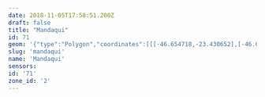 ```yaml
---
date: 2018-11-05T17:58:51.200Z
draft: false
title: "Mandaqui"
id: 71
geom: '{"type":"Polygon","coordinates":[[[-46.654718,-23.430652],[-46.654491,-23.430794],[-46.654028,-23.430858],[-46.653162,-23.430608],[-46.652929,-23.430641],[-46.652673,-23.430918],[-46.651574,-23.431789],[-46.65124,-23.432333],[-46.651105,-23.432739],[-46.651093,-23.434979],[-46.651275,-23.43531],[-46.651581,-23.435538],[-46.651764,-23.435772],[-46.651874,-23.436014],[-46.652003,-23.436636],[-46.652146,-23.436939],[-46.652563,-23.437461],[-46.652697,-23.437549],[-46.653711,-23.437869],[-46.654183,-23.438136],[-46.654482,-23.438532],[-46.654958,-23.439644],[-46.654896,-23.440034],[-46.654312,-23.44106],[-46.654128,-23.442125],[-46.653406,-23.443191],[-46.653459,-23.443478],[-46.654148,-23.444322],[-46.654248,-23.444841],[-46.653842,-23.44603],[-46.653553,-23.446185],[-46.652642,-23.446249],[-46.652449,-23.446387],[-46.652301,-23.446649],[-46.652395,-23.4474],[-46.652178,-23.447827],[-46.652139,-23.448157],[-46.65224,-23.448408],[-46.652838,-23.44884],[-46.652908,-23.449042],[-46.652222,-23.450338],[-46.651841,-23.450825],[-46.651778,-23.451033],[-46.652116,-23.45316],[-46.652196,-23.453556],[-46.652269,-23.453617],[-46.652273,-23.454144],[-46.651055,-23.454795],[-46.649801,-23.455706],[-46.649261,-23.456545],[-46.648888,-23.456852],[-46.648758,-23.457958],[-46.648564,-23.45846],[-46.648503,-23.458825],[-46.64834,-23.458891],[-46.647803,-23.459555],[-46.647418,-23.460417],[-46.647349,-23.461215],[-46.647529,-23.461612],[-46.647535,-23.461868],[-46.647685,-23.462297],[-46.647892,-23.462451],[-46.64832,-23.463543],[-46.648681,-23.463912],[-46.648878,-23.464571],[-46.648817,-23.464612],[-46.648474,-23.464582],[-46.648422,-23.46464],[-46.647804,-23.465902],[-46.647894,-23.465939],[-46.647699,-23.466314],[-46.647618,-23.466463],[-46.647573,-23.466444],[-46.646741,-23.468069],[-46.646682,-23.46805],[-46.64628,-23.468633],[-46.645875,-23.469419],[-46.646766,-23.469507],[-46.648539,-23.469898],[-46.649228,-23.470354],[-46.650307,-23.4709],[-46.651466,-23.471219],[-46.651539,-23.471337],[-46.651313,-23.471767],[-46.650365,-23.472568],[-46.65019,-23.472855],[-46.649827,-23.473832],[-46.649898,-23.474729],[-46.650379,-23.475535],[-46.650496,-23.475843],[-46.650546,-23.476325],[-46.650411,-23.477219],[-46.650721,-23.477976],[-46.650902,-23.478908],[-46.651331,-23.479178],[-46.654158,-23.480289],[-46.654241,-23.480552],[-46.654147,-23.480871],[-46.655326,-23.481691],[-46.655052,-23.481887],[-46.65443,-23.482595],[-46.653197,-23.484472],[-46.653139,-23.484896],[-46.65284,-23.485696],[-46.652795,-23.486634],[-46.652462,-23.487511],[-46.652197,-23.487888],[-46.651224,-23.488813],[-46.64771,-23.488227],[-46.646362,-23.48734],[-46.645452,-23.487042],[-46.640845,-23.486807],[-46.640104,-23.486655],[-46.638102,-23.485632],[-46.637487,-23.485058],[-46.636781,-23.48412],[-46.636426,-23.483819],[-46.635827,-23.483467],[-46.635338,-23.483288],[-46.634763,-23.483176],[-46.632802,-23.483152],[-46.630933,-23.482769],[-46.630517,-23.482842],[-46.630157,-23.482769],[-46.629605,-23.482439],[-46.628204,-23.481319],[-46.62724,-23.480922],[-46.62678,-23.480547],[-46.626172,-23.480349],[-46.625086,-23.48037],[-46.624676,-23.480443],[-46.623752,-23.480934],[-46.623227,-23.481537],[-46.622241,-23.482302],[-46.62194,-23.481336],[-46.622039,-23.479702],[-46.621882,-23.479229],[-46.621705,-23.478912],[-46.621377,-23.478529],[-46.6207,-23.477371],[-46.619733,-23.476257],[-46.618523,-23.473603],[-46.618944,-23.473432],[-46.61907,-23.47332],[-46.619309,-23.473824],[-46.621583,-23.473144],[-46.621961,-23.473148],[-46.622066,-23.473265],[-46.622579,-23.473041],[-46.624692,-23.472557],[-46.625931,-23.472346],[-46.625961,-23.472497],[-46.626274,-23.472461],[-46.626258,-23.472373],[-46.627257,-23.471993],[-46.627857,-23.472037],[-46.62787,-23.471485],[-46.627744,-23.471364],[-46.627587,-23.471455],[-46.627534,-23.471409],[-46.62737,-23.4709],[-46.627328,-23.470609],[-46.627524,-23.470036],[-46.62839,-23.469535],[-46.630397,-23.46945],[-46.630816,-23.467115],[-46.630633,-23.466701],[-46.630176,-23.466363],[-46.629961,-23.466111],[-46.629729,-23.46504],[-46.629618,-23.464902],[-46.629234,-23.464665],[-46.629018,-23.464386],[-46.629007,-23.464206],[-46.629272,-23.463603],[-46.62937,-23.462454],[-46.629487,-23.462168],[-46.629954,-23.461925],[-46.630161,-23.461703],[-46.630212,-23.461527],[-46.63023,-23.460485],[-46.630378,-23.46025],[-46.6308,-23.459827],[-46.631398,-23.459573],[-46.632154,-23.459529],[-46.633526,-23.459243],[-46.633474,-23.459011],[-46.633785,-23.458726],[-46.633979,-23.457487],[-46.634273,-23.456771],[-46.635916,-23.454626],[-46.636813,-23.452525],[-46.636454,-23.451476],[-46.636685,-23.450344],[-46.636689,-23.450063],[-46.636041,-23.449433],[-46.635937,-23.449277],[-46.635967,-23.449018],[-46.636594,-23.4483],[-46.637523,-23.448432],[-46.637669,-23.448341],[-46.637854,-23.448011],[-46.637857,-23.447214],[-46.63769,-23.446729],[-46.637405,-23.446359],[-46.63714,-23.446208],[-46.636683,-23.445692],[-46.636597,-23.44548],[-46.636592,-23.445099],[-46.636257,-23.444835],[-46.636042,-23.444569],[-46.635571,-23.443778],[-46.634737,-23.443104],[-46.63437,-23.44294],[-46.633481,-23.442347],[-46.633082,-23.441799],[-46.632524,-23.440713],[-46.632185,-23.440364],[-46.631615,-23.439557],[-46.631573,-23.4394],[-46.631521,-23.439073],[-46.631632,-23.438404],[-46.631852,-23.437875],[-46.632303,-23.437605],[-46.632858,-23.437417],[-46.632938,-23.437309],[-46.632968,-23.437124],[-46.632832,-23.436691],[-46.632843,-23.436141],[-46.632669,-23.435553],[-46.632983,-23.434971],[-46.633661,-23.434236],[-46.634145,-23.433123],[-46.634164,-23.432795],[-46.633856,-23.43185],[-46.633838,-23.431598],[-46.633933,-23.43139],[-46.634214,-23.431129],[-46.634241,-23.431004],[-46.633847,-23.430198],[-46.63393,-23.429203],[-46.633789,-23.428291],[-46.634567,-23.42878],[-46.63477,-23.428813],[-46.634987,-23.428537],[-46.635078,-23.428204],[-46.635232,-23.427957],[-46.635627,-23.427743],[-46.635988,-23.427786],[-46.636653,-23.427978],[-46.636911,-23.427975],[-46.637088,-23.427938],[-46.637544,-23.42756],[-46.638102,-23.427286],[-46.639036,-23.427247],[-46.640518,-23.427657],[-46.64255,-23.427688],[-46.643864,-23.428246],[-46.644703,-23.428219],[-46.645411,-23.428375],[-46.646293,-23.428721],[-46.646498,-23.428941],[-46.64691,-23.429111],[-46.648129,-23.429203],[-46.649189,-23.429116],[-46.650205,-23.428628],[-46.650791,-23.428546],[-46.651121,-23.428688],[-46.65207,-23.42943],[-46.652772,-23.42955],[-46.654035,-23.430062],[-46.654718,-23.430652]]]}'
slug: 'mandaqui'
name: 'Mandaqui'
sensors:
id: '71'
zone_id: '2'
---
```

		